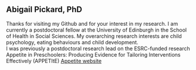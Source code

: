 ## Abigail Pickard, PhD
Thanks for visiting my Github and for your interest in my research. 
I am currently a postdoctoral fellow at the University of Edinburgh in the School of Health in Social Sciences. My overarching research interests are child psychology, eating behaviours and child development.  
I was previously a postdoctoral research lead on the ESRC-funded research Appetite in Preschoolers: Producing Evidence for Tailoring Interventions Effectively (APPETItE) [Appetite website](www.appetite-research.com)


<!--
**abigailpickard/abigailpickard** is a ✨ _special_ ✨ repository because its `README.md` (this file) appears on your GitHub profile.

Here are some ideas to get you started:

- 🔭 I’m currently working on ...
- 🌱 I’m currently learning ...
- 👯 I’m looking to collaborate on ...
- 🤔 I’m looking for help with ...
- 💬 Ask me about ...
- 📫 How to reach me: ...
- 😄 Pronouns: ...
- ⚡ Fun fact: ...
-->
